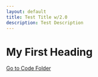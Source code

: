 ```yaml
---
layout: default
title: Test Title w/2.0
description: Test Description
---
```


# My First Heading

[Go to Code Folder](/code/index.md)
